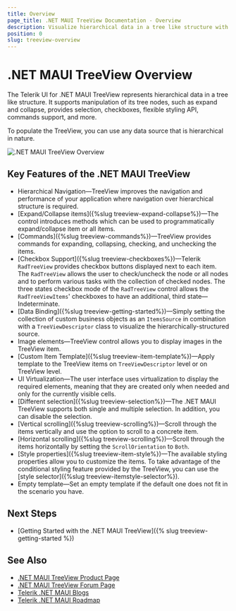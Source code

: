 ```yaml
---
title: Overview
page_title: .NET MAUI TreeView Documentation - Overview
description: Visualize hierarchical data in a tree like structure with Telerik TreeView for .NET MAUI. 
position: 0
slug: treeview-overview
---
```


# .NET MAUI TreeView Overview

The Telerik UI for .NET MAUI TreeView represents hierarchical data in a tree like structure. It supports manipulation of its tree nodes, such as expand and collapse, provides selection, checkboxes, flexible styling API, commands support, and more.

To populate the TreeView, you can use any data source that is hierarchical in nature. 

![.NET MAUI TreeView Overview](images/treeview-overview.png)

## Key Features of the .NET MAUI TreeView

* Hierarchical Navigation&mdash;TreeView improves the navigation and performance of your application where navigation over hierarchical structure is required.
* [Expand/Collapse items]({%slug treeview-expand-collapse%})&mdash;The control introduces methods which can be used to programmatically expand/collapse item or all items. 
* [Commands]({%slug treeview-commands%})&mdash;TreeView provides commands for expanding, collapsing, checking, and unchecking the items. 
* [Checkbox Support]({%slug treeview-checkboxes%})&mdash;Telerik `RadTreeView` provides checkbox buttons displayed next to each item. The `RadTreeView` allows the user to check/uncheck the node or all nodes and to perform various tasks with the collection of checked nodes. The three states checkbox mode of the `RadTreeView` control allows the  `RadTreeViewItems`' checkboxes to have an additional, third state&mdash;Indeterminate.
* [Data Binding]({%slug treeview-getting-started%})&mdash;Simply setting the collection of custom business objects as an `ItemsSource` in combination with a `TreeViewDescriptor` class to visualize the hierarchically-structured source.
* Image elements&mdash;TreeView control allows you to display images in the TreeView item.
* [Custom Item Template]({%slug treeview-item-template%})&mdash;Apply template to the TreeView items on `TreeViewDescriptor` level or on TreeView level.
* UI Virtualization&mdash;The user interface uses virtualization to display the required elements, meaning that they are created only when needed and only for the currently visible cells.
* [Different selection]({%slug treeview-selection%})&mdash;The .NET MAUI TreeView supports both single and multiple selection. In addition, you can disable the selection. 
* [Vertical scrolling]({%slug treeview-scrolling%})&mdash;Scroll through the items vertically and use the option to scroll to a concrete item. 
* [Horizontal scrolling]({%slug treeview-scrolling%})&mdash;Scroll through the items horizontally by setting the `ScrollOrientation` to `Both`.
* [Style properties]({%slug treeview-item-style%})&mdash;The available styling properties allow you to customize the items. To take advantage of the conditional styling feature provided by the TreeView, you can use the [style selector]({%slug treeview-itemstyle-selector%}).
* Empty template&mdash;Set an empty template if the default one does not fit in the scenario you have.

## Next Steps

- [Getting Started with the .NET MAUI TreeView]({% slug treeview-getting-started %})

## See Also

- [.NET MAUI TreeView Product Page](https://www.telerik.com/maui-ui/treeview)
- [.NET MAUI TreeView Forum Page](https://www.telerik.com/forums/maui?tagId=2056)
- [Telerik .NET MAUI Blogs](https://www.telerik.com/blogs/mobile-net-maui)
- [Telerik .NET MAUI Roadmap](https://www.telerik.com/support/whats-new/maui-ui/roadmap)
